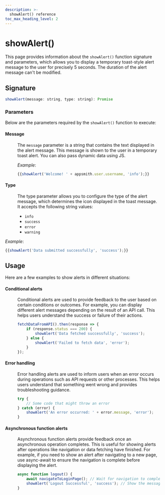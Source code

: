```yaml
---
description: >-
  showAlert() reference
toc_max_heading_level: 2
---
```

# showAlert()

This page provides information about the `showAlert()` function signature and parameters, which allows you to display a temporary toast-style alert message to the user for precisely 5 seconds. The duration of the alert message can't be modified.


<ZoomImage src="/img/alert-fun.png" alt="showAlert()" caption="navigateTo()" />


## Signature

```javascript
showAlert(message: string, type: string): Promise
```



### Parameters

Below are the parameters required by the `showAlert()` function to execute:

#### Message

<dd>

The `message` parameter is a string that contains the text displayed in the alert message. This message is shown to the user in a temporary toast alert. You can also pass dynamic data using JS.

*Example*: 

```js
{{showAlert('Welcome! ' + appsmith.user.username, 'info');}}
```

</dd>

#### Type

<dd>

The type parameter allows you to configure the type of the alert message, which determines the icon displayed in the toast message. It accepts the following string values:

- `info`
- `success`
- `error`
- `warning`

</dd>

*Example*:
```javascript
{{showAlert('Data submitted successfully', 'success');}}
```


## Usage

Here are a few examples to show alerts in different situations:

#### Conditional alerts 

<dd>

Conditional alerts are used to provide feedback to the user based on certain conditions or outcomes. For example, you can display different alert messages depending on the result of an API call. This helps users understand the success or failure of their actions.

```js
fetchDataFromAPI().then(response => {
    if (response.status === 200) {
        showAlert('Data fetched successfully', 'success');
    } else {
        showAlert('Failed to fetch data', 'error');
    }
});
```

</dd>


#### Error handling

<dd>

Error handling alerts are used to inform users when an error occurs during operations such as API requests or other processes. This helps users understand that something went wrong and provides troubleshooting guidance.

```js
try {
    // Some code that might throw an error
} catch (error) {
    showAlert('An error occurred: ' + error.message, 'error');
}
```

</dd>

#### Asynchronous function alerts

<dd>

Asynchronous function alerts provide feedback once an asynchronous operation completes. This is useful for showing alerts after operations like navigation or data fetching have finished. For example, if you need to show an alert after navigating to a new page, use async-await to ensure the navigation is complete before displaying the alert.

```js
async function logout() {
    await navigateToLoginPage(); // Wait for navigation to complete
    showAlert('Logout Successful', 'success'); // Show the message after navigation is complete
}
```

</dd>


